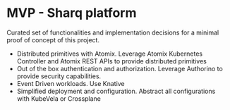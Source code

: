 # MVP - Sharq platform

Curated set of functionalities and implementation decisions for a minimal proof of concept of this project.

+ Distributed primitives with Atomix. Leverage Atomix Kubernetes Controller and Atomix REST APIs to provide distributed primitives
+ Out of the box authentication and authorization. Leverage Authorino to provide security capabilities.
+ Event Driven workloads. Use Knative
+ Simplified deployment and configuration. Abstract all configurations with KubeVela or Crossplane